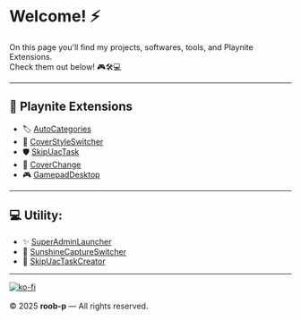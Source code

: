# Welcome! ⚡   

On this page you'll find my projects, softwares, tools, and Playnite Extensions.  
Check them out below! 🎮🛠️💻  

---

## 🧩 Playnite Extensions
- 🏷️ [AutoCategories](https://roob-p.github.io/AutoCategories-PlayniteExtension/)
- 🎨 [CoverStyleSwitcher](https://roob-p.github.io/CoverStyleSwitcher-PlayniteExtension/)
- 🛡️ [SkipUacTask](https://roob-p.github.io/SkipUacTask-PlayniteExtension/)
- 📀 [CoverChange](https://roob-p.github.io/CoverChange-PlayniteExtension/)
- 🎮 [GamepadDesktop](https://roob-p.github.io/GamepadDesktop-PlayniteExtension/)

---

## 💻 Utility:
- ✨ [SuperAdminLauncher](https://roob-p.github.io/SuperAdminLauncher/)
- 🔄 [SunshineCaptureSwitcher](https://roob-p.github.io/SunshineCaptureSwitcher/)
- 🚀 [SkipUacTaskCreator](https://roob-p.github.io/SkipUacTaskCreator/)


---

[![ko-fi](https://ko-fi.com/img/githubbutton_sm.svg)](https://ko-fi.com/roobp)  
&nbsp;  
&copy; 2025 **roob-p** — All rights reserved.
